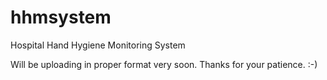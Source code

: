 # hhmsystem
Hospital Hand Hygiene Monitoring System

Will be uploading in proper format very soon.
Thanks for your patience. :-)
